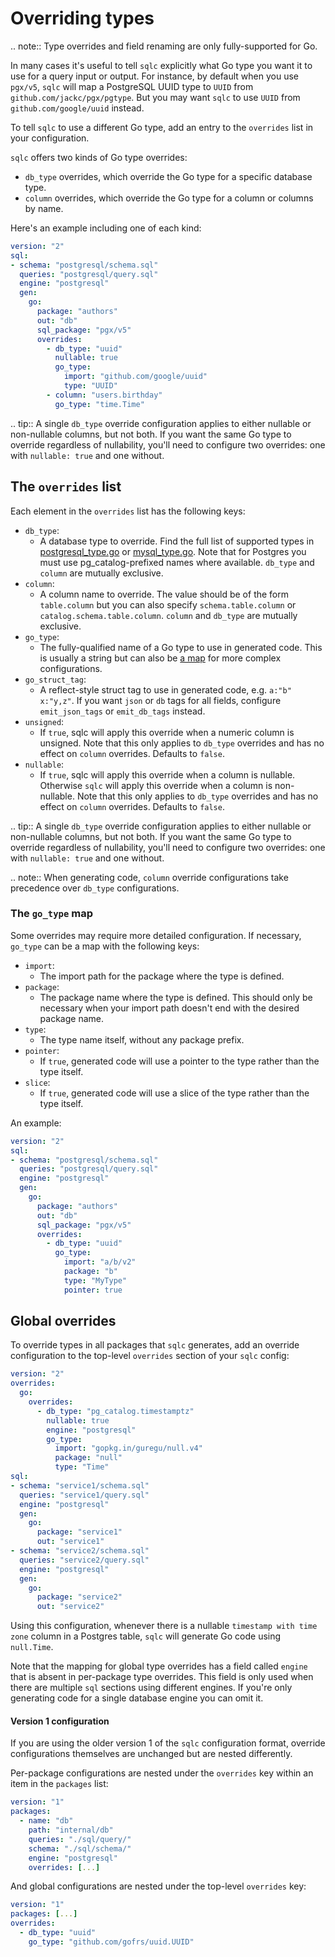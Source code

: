 # Overriding types

.. note:: Type overrides and field renaming are only fully-supported for Go.

In many cases it's useful to tell `sqlc` explicitly what Go type you want it to
use for a query input or output. For instance, by default when you use
`pgx/v5`, `sqlc` will map a PostgreSQL UUID type to `UUID` from `github.com/jackc/pgx/pgtype`.
But you may want `sqlc` to use `UUID` from `github.com/google/uuid` instead.

To tell `sqlc` to use a different Go type, add an entry to the `overrides` list in your
configuration.

`sqlc` offers two kinds of Go type overrides:
* `db_type` overrides, which override the Go type for a specific database type.
* `column` overrides, which override the Go type for a column or columns by name.

Here's an example including one of each kind:

```yaml
version: "2"
sql:
- schema: "postgresql/schema.sql"
  queries: "postgresql/query.sql"
  engine: "postgresql"
  gen:
    go: 
      package: "authors"
      out: "db"
      sql_package: "pgx/v5"
      overrides:
        - db_type: "uuid"
          nullable: true
          go_type:
            import: "github.com/google/uuid"
            type: "UUID"
        - column: "users.birthday"
          go_type: "time.Time"
```

.. tip::
  A single `db_type` override configuration applies to either nullable or non-nullable
  columns, but not both. If you want the same Go type to override regardless of
  nullability, you'll need to configure two overrides: one with `nullable: true` and one without.

## The `overrides` list

Each element in the `overrides` list has the following keys:

- `db_type`:
  - A database type to override. Find the full list of supported types in [postgresql_type.go](https://github.com/sqlc-dev/sqlc/blob/main/internal/codegen/golang/postgresql_type.go#L12) or [mysql_type.go](https://github.com/sqlc-dev/sqlc/blob/main/internal/codegen/golang/mysql_type.go#L12). Note that for Postgres you must use pg_catalog-prefixed names where available. `db_type` and `column` are mutually exclusive.
- `column`:
  - A column name to override. The value should be of the form `table.column` but you can also specify `schema.table.column` or `catalog.schema.table.column`. `column` and `db_type` are mutually exclusive.
- `go_type`:
  - The fully-qualified name of a Go type to use in generated code. This is usually a string but can also be [a map](#the-go-type-map) for more complex configurations.
- `go_struct_tag`:
  - A reflect-style struct tag to use in generated code, e.g. `a:"b" x:"y,z"`.
    If you want `json` or `db` tags for all fields, configure `emit_json_tags` or `emit_db_tags` instead.
- `unsigned`:
  - If `true`, sqlc will apply this override when a numeric column is unsigned.
    Note that this only applies to `db_type` overrides and has no effect on `column` overrides.
    Defaults to `false`.
- `nullable`:
  - If `true`, sqlc will apply this override when a column is nullable.
    Otherwise `sqlc` will apply this override when a column is non-nullable.
    Note that this only applies to `db_type` overrides and has no effect on `column` overrides.
    Defaults to `false`.

.. tip::
  A single `db_type` override configuration applies to either nullable or non-nullable
  columns, but not both. If you want the same Go type to override regardless of nullability, you'll
  need to configure two overrides: one with `nullable: true` and one without.

.. note:: When generating code, `column` override configurations take precedence over `db_type` configurations.

### The `go_type` map

Some overrides may require more detailed configuration. If necessary, `go_type`
can be a map with the following keys:

- `import`:
  - The import path for the package where the type is defined.
- `package`:
  - The package name where the type is defined. This should only be necessary when your import path doesn't end with the desired package name.
- `type`:
  - The type name itself, without any package prefix.
- `pointer`:
  - If `true`, generated code will use a pointer to the type rather than the type itself.
- `slice`:
  - If `true`, generated code will use a slice of the type rather than the type itself.

An example:

```yaml
version: "2"
sql:
- schema: "postgresql/schema.sql"
  queries: "postgresql/query.sql"
  engine: "postgresql"
  gen:
    go:
      package: "authors"
      out: "db"
      sql_package: "pgx/v5"
      overrides:
        - db_type: "uuid"
          go_type:
            import: "a/b/v2"
            package: "b"
            type: "MyType"
            pointer: true
```

## Global overrides

To override types in all packages that `sqlc` generates, add an override
configuration to the top-level `overrides` section of your `sqlc` config:

```yaml
version: "2"
overrides:
  go:
    overrides:
      - db_type: "pg_catalog.timestamptz"
        nullable: true
        engine: "postgresql"
        go_type:
          import: "gopkg.in/guregu/null.v4"
          package: "null"
          type: "Time"
sql:
- schema: "service1/schema.sql"
  queries: "service1/query.sql"
  engine: "postgresql"
  gen:
    go: 
      package: "service1"
      out: "service1"
- schema: "service2/schema.sql"
  queries: "service2/query.sql"
  engine: "postgresql"
  gen:
    go:
      package: "service2"
      out: "service2"
```

Using this configuration, whenever there is a nullable `timestamp with time zone`
column in a Postgres table, `sqlc` will generate Go code using `null.Time`.

Note that the mapping for global type overrides has a field called `engine` that
is absent in per-package type overrides. This field is only used when there are
multiple `sql` sections using different engines. If you're only generating code
for a single database engine you can omit it.

#### Version 1 configuration

If you are using the older version 1 of the `sqlc` configuration format, override
configurations themselves are unchanged but are nested differently.

Per-package configurations are nested under the `overrides` key within an item
in the `packages` list:

```yaml
version: "1"
packages:
  - name: "db"
    path: "internal/db"
    queries: "./sql/query/"
    schema: "./sql/schema/"
    engine: "postgresql"
    overrides: [...]
```

And global configurations are nested under the top-level `overrides` key:

```yaml
version: "1"
packages: [...]
overrides:
  - db_type: "uuid"
    go_type: "github.com/gofrs/uuid.UUID"
```
